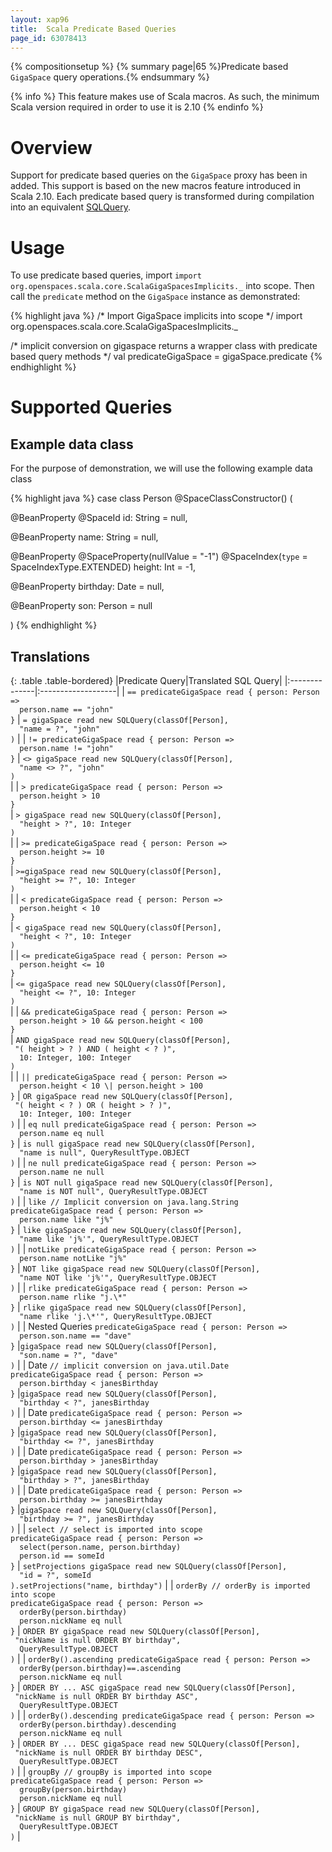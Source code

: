 ```yaml
---
layout: xap96
title:  Scala Predicate Based Queries
page_id: 63078413
---
```


{% compositionsetup %}
{% summary page|65 %}Predicate based `GigaSpace` query operations.{% endsummary %}

{% info %}
This feature makes use of Scala macros. As such, the minimum Scala version required in order to use it is 2.10
{% endinfo %}

# Overview

Support for predicate based queries on the `GigaSpace` proxy has been in added. This support is based on the new macros feature introduced in Scala 2.10.  Each predicate based query is transformed during compilation into an equivalent [SQLQuery](/xap96/sqlquery.html).

# Usage

To use predicate based queries, import `import org.openspaces.scala.core.ScalaGigaSpacesImplicits._` into scope. Then call the `predicate` method on the `GigaSpace` instance as demonstrated:

{% highlight java %}
/* Import GigaSpace implicits into scope */
import org.openspaces.scala.core.ScalaGigaSpacesImplicits._

/* implicit conversion on gigaspace returns a wrapper class with predicate based query methods */
val predicateGigaSpace = gigaSpace.predicate
{% endhighlight %}

# Supported Queries

## Example data class

For the purpose of demonstration, we will use the following example data class

{% highlight java %}
case class Person @SpaceClassConstructor() (

  @BeanProperty
  @SpaceId
  id: String = null,

  @BeanProperty
  name: String = null,

  @BeanProperty
  @SpaceProperty(nullValue = "-1")
  @SpaceIndex(`type` = SpaceIndexType.EXTENDED)
  height: Int = -1,

  @BeanProperty
  birthday: Date = null,

  @BeanProperty
  son: Person = null

)
{% endhighlight %}

## Translations

{: .table .table-bordered}
|Predicate Query|Translated SQL Query|
|:--------------|:-------------------|
| `== predicateGigaSpace read { person: Person =>`<br/>`  person.name == "john"`<br/>`}` | `= gigaSpace read new SQLQuery(classOf[Person], `<br/>`  "name = ?", "john"`<br/>`)` |
| `!= predicateGigaSpace read { person: Person =>`<br/>`  person.name != "john"`<br/>`}` | `<> gigaSpace read new SQLQuery(classOf[Person], `<br/>`  "name <> ?", "john"`<br/>`)`<br/> |
| `> predicateGigaSpace read { person: Person =>`<br/>`  person.height > 10`<br/>`}`<br/> | `> gigaSpace read new SQLQuery(classOf[Person], `<br/>`  "height > ?", 10: Integer`<br/>`)`<br/> |
| `>= predicateGigaSpace read { person: Person =>`<br/>`  person.height >= 10`<br/>`}`<br/> | `>=gigaSpace read new SQLQuery(classOf[Person], `<br/>`  "height >= ?", 10: Integer`<br/>`)`<br/> |
| `< predicateGigaSpace read { person: Person =>`<br/>`  person.height < 10`<br/>`}`<br/> | `< gigaSpace read new SQLQuery(classOf[Person], `<br/>`  "height < ?", 10: Integer`<br/>`)`<br/> |
| `<= predicateGigaSpace read { person: Person =>`<br/>`  person.height <= 10`<br/>`}`<br/> | `<= gigaSpace read new SQLQuery(classOf[Person], `<br/>`  "height <= ?", 10: Integer`<br/>`)`<br/> |
| `&& predicateGigaSpace read { person: Person =>`<br/>`  person.height > 10 && person.height < 100`<br/>`}`<br/> | `AND gigaSpace read new SQLQuery(classOf[Person], `<br/>`  "( height > ? ) AND ( height < ? )", `<br/>`  10: Integer, 100: Integer`<br/>`)`<br/> |
| `|| predicateGigaSpace read { person: Person =>`<br/>`  person.height < 10 \| person.height > 100`<br/>`}` | `OR gigaSpace read new SQLQuery(classOf[Person], `<br/>`  "( height < ? ) OR ( height > ? )", `<br/>`  10: Integer, 100: Integer`<br/>`)` |
| `eq null predicateGigaSpace read { person: Person =>`<br/>`  person.name eq null`<br/>`}` | `is null gigaSpace read new SQLQuery(classOf[Person], `<br/>`  "name is null", QueryResultType.OBJECT`<br/>`)` |
| `ne null predicateGigaSpace read { person: Person =>`<br/>`  person.name ne null`<br/>`}` | `is NOT null gigaSpace read new SQLQuery(classOf[Person], `<br/>`  "name is NOT null", QueryResultType.OBJECT`<br/>`)` |
| `like // Implicit conversion on java.lang.String`<br/>`predicateGigaSpace read { person: Person =>`<br/>`  person.name like "j%"`<br/>`}` | `like gigaSpace read new SQLQuery(classOf[Person], `<br/>`  "name like 'j%'", QueryResultType.OBJECT`<br/>`)` |
| `notLike predicateGigaSpace read { person: Person =>`<br/>`  person.name notLike "j%"`<br/>`}` | `NOT like gigaSpace read new SQLQuery(classOf[Person], `<br/>`  "name NOT like 'j%'", QueryResultType.OBJECT`<br/>`)` |
| `rlike predicateGigaSpace read { person: Person =>`<br/>`  person.name rlike "j.\*"`<br/>`}` | `rlike gigaSpace read new SQLQuery(classOf[Person], `<br/>`  "name rlike 'j.\*'", QueryResultType.OBJECT`<br/>`)` |
| Nested Queries `predicateGigaSpace read { person: Person =>`<br/>`  person.son.name == "dave"`<br/>`}` |`gigaSpace read new SQLQuery(classOf[Person], `<br/>`  "son.name = ?", "dave"`<br/>`)` |
| Date `// implicit conversion on java.util.Date`<br/>`predicateGigaSpace read { person: Person =>`<br/>`  person.birthday < janesBirthday`<br/>`}` |`gigaSpace read new SQLQuery(classOf[Person], `<br/>`  "birthday < ?", janesBirthday`<br/>`)` |
| Date `predicateGigaSpace read { person: Person =>`<br/>`  person.birthday <= janesBirthday`<br/>`}` |`gigaSpace read new SQLQuery(classOf[Person], `<br/>`  "birthday <= ?", janesBirthday`<br/>`)` |
| Date `predicateGigaSpace read { person: Person =>`<br/>`  person.birthday > janesBirthday`<br/>`}` |`gigaSpace read new SQLQuery(classOf[Person], `<br/>`  "birthday > ?", janesBirthday`<br/>`)` |
| Date `predicateGigaSpace read { person: Person =>`<br/>`  person.birthday >= janesBirthday`<br/>`}` |`gigaSpace read new SQLQuery(classOf[Person], `<br/>`  "birthday >= ?", janesBirthday`<br/>`)` |
| `select // select is imported into scope`<br/>`predicateGigaSpace read { person: Person =>`<br/>`  select(person.name, person.birthday)`<br/>`  person.id == someId`<br/>`}` | `setProjections gigaSpace read new SQLQuery(classOf[Person], `<br/>`  "id = ?", someId`<br/>`).setProjections("name, birthday")` |
| `orderBy // orderBy is imported into scope`<br/>`predicateGigaSpace read { person: Person =>`<br/>`  orderBy(person.birthday)`<br/>`  person.nickName eq null`<br/>`}` | `ORDER BY gigaSpace read new SQLQuery(classOf[Person], `<br/>`  "nickName is null ORDER BY birthday", `<br/>`  QueryResultType.OBJECT`<br/>`)` |
| `orderBy().ascending predicateGigaSpace read { person: Person =>`<br/>`  orderBy(person.birthday)==.ascending`<br/>`  person.nickName eq null`<br/>`}` | `ORDER BY ... ASC gigaSpace read new SQLQuery(classOf[Person], `<br/>`  "nickName is null ORDER BY birthday ASC", `<br/>`  QueryResultType.OBJECT`<br/>`)` |
| `orderBy().descending predicateGigaSpace read { person: Person =>`<br/>`  orderBy(person.birthday).descending`<br/>`  person.nickName eq null`<br/>`}` | `ORDER BY ... DESC gigaSpace read new SQLQuery(classOf[Person], `<br/>`  "nickName is null ORDER BY birthday DESC", `<br/>`  QueryResultType.OBJECT`<br/>`)` |
| `groupBy // groupBy is imported into scope`<br/>`predicateGigaSpace read { person: Person =>`<br/>`  groupBy(person.birthday)`<br/>`  person.nickName eq null`<br/>`}` | `GROUP BY gigaSpace read new SQLQuery(classOf[Person], `<br/>`  "nickName is null GROUP BY birthday", `<br/>`  QueryResultType.OBJECT`<br/>`)` |